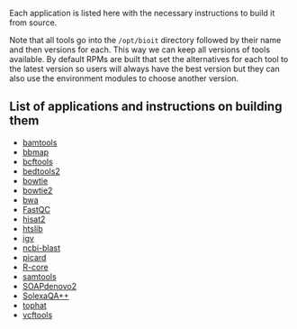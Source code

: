 Each application is listed here with the necessary instructions to build it from source.

Note that all tools go into the `/opt/bioit` directory followed by their name and then versions for each. This way we can keep all versions of tools available. By default RPMs are built that set the alternatives for each tool to the latest version so users will always have the best version but they can also use the environment modules to choose another version.

## List of applications and instructions on building them

* [bamtools](https://shanesturrock.github.io/bioit/bamtools)
* [bbmap](https://shanesturrock.github.io/bioit/bbmap)
* [bcftools](https://shanesturrock.github.io/bioit/bcftools)
* [bedtools2](https://shanesturrock.github.io/bioit/bedtools2)
* [bowtie](https://shanesturrock.github.io/bioit/bowtie)
* [bowtie2](https://shanesturrock.github.io/bioit/bowtie2)
* [bwa](https://shanesturrock.github.io/bioit/bwa)
* [FastQC](https://shanesturrock.github.io/bioit/FastQC)
* [hisat2](https://shanesturrock.github.io/bioit/hisat2)
* [htslib](https://shanesturrock.github.io/bioit/htslib)
* [igv](https://shanesturrock.github.io/bioit/igv)
* [ncbi-blast](https://shanesturrock.github.io/bioit/ncbi-blast)
* [picard](https://shanesturrock.github.io/bioit/picard)
* [R-core](https://shanesturrock.github.io/bioit/R-core)
* [samtools](https://shanesturrock.github.io/bioit/samtools)
* [SOAPdenovo2](https://shanesturrock.github.io/bioit/SOAPdenovo2)
* [SolexaQA++](https://shanesturrock.github.io/bioit/SolexaQA++)
* [tophat](https://shanesturrock.github.io/bioit/tophat)
* [vcftools](https://shanesturrock.github.io/bioit/vcftools)
